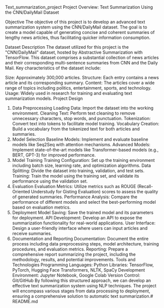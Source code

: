 

Text_summarization_project
Project Overview: Text Summarization Using the CNN/DailyMail Dataset

Objective
The objective of this project is to develop an advanced text summarization system using the CNN/DailyMail dataset. The goal is to create a model capable of generating concise and coherent summaries of lengthy news articles, thus facilitating quicker information consumption.

Dataset Description
The dataset utilized for this project is the "CNN/DailyMail" dataset, hosted by Abstractive Summarization with TensorFlow. This dataset comprises a substantial collection of news articles and their corresponding multi-sentence summaries from CNN and the Daily Mail. Key characteristics of the dataset include:

Size: Approximately 300,000 articles.
Structure: Each entry contains a news article and its corresponding summary.
Content: The articles cover a wide range of topics including politics, entertainment, sports, and technology.
Usage: Widely used in research for training and evaluating text summarization models.
Project Design
1. Data Preprocessing
Loading Data: Import the dataset into the working environment.
Cleaning Text: Perform text cleaning to remove unnecessary characters, stop words, and punctuation.
Tokenization: Convert text into tokens to facilitate model training.
Vocabulary Creation: Build a vocabulary from the tokenized text for both articles and summaries.
2. Model Selection
Baseline Models: Implement and evaluate baseline models like Seq2Seq with attention mechanisms.
Advanced Models: Implement state-of-the-art models like Transformer-based models (e.g., BERT, GPT-3) for improved performance.
3. Model Training
Training Configuration: Set up the training environment including batch size, learning rate, and optimization algorithms.
Data Splitting: Divide the dataset into training, validation, and test sets.
Training: Train the model using the training set, and validate its performance using the validation set.
4. Evaluation
Evaluation Metrics: Utilize metrics such as ROUGE (Recall-Oriented Understudy for Gisting Evaluation) scores to assess the quality of generated summaries.
Performance Analysis: Compare the performance of different models and select the best-performing model based on evaluation metrics.
5. Deployment
Model Saving: Save the trained model and its parameters for deployment.
API Development: Develop an API to expose the summarization functionality for real-world applications.
User Interface: Design a user-friendly interface where users can input articles and receive summaries.
6. Documentation and Reporting
Documentation: Document the entire process including data preprocessing steps, model architecture, training procedures, and evaluation metrics.
Reporting: Prepare a comprehensive report summarizing the project, including the methodology, results, and potential improvements.
Tools and Technologies
Programming Languages: Python
Libraries: TensorFlow, PyTorch, Hugging Face Transformers, NLTK, SpaCy
Development Environment: Jupyter Notebook, Google Colab
Version Control: Git/GitHub
By following this structured approach, we can develop an effective text summarization system using NLP techniques. The project will encompass various stages from data processing to deployment, ensuring a comprehensive solution to automatic text summarization.# README.md
